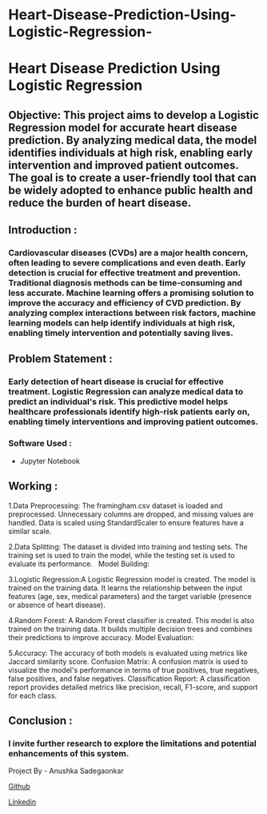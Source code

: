 # Heart-Disease-Prediction-Using-Logistic-Regression-
# Heart Disease Prediction Using Logistic Regression
## Objective: This project aims to develop a Logistic Regression model for accurate heart disease prediction. By analyzing medical data, the model identifies individuals at high risk, enabling early intervention and improved patient outcomes. The goal is to create a user-friendly tool that can be widely adopted to enhance public health and reduce the burden of heart disease.

## Introduction : 
### Cardiovascular diseases (CVDs) are a major health concern, often leading to severe complications and even death. Early detection is crucial for effective treatment and prevention. Traditional diagnosis methods can be time-consuming and less accurate. Machine learning offers a promising solution to improve the accuracy and efficiency of CVD prediction. By analyzing complex interactions between risk factors, machine learning models can help identify individuals at high risk, enabling timely intervention and potentially saving lives.

## Problem Statement : 
### Early detection of heart disease is crucial for effective treatment. Logistic Regression can analyze medical data to predict an individual's risk. This predictive model helps healthcare professionals identify high-risk patients early on, enabling timely interventions and improving patient outcomes.

### Software Used :
-  Jupyter Notebook

## Working : 
1.Data Preprocessing: The framingham.csv dataset is loaded and preprocessed.
Unnecessary columns are dropped, and missing values are handled.
Data is scaled using StandardScaler to ensure features have a similar scale.

2.Data Splitting: The dataset is divided into training and testing sets. The training set is used to train the model, while the testing set is used to evaluate its performance.   
Model Building:

3.Logistic Regression:A Logistic Regression model is created.
The model is trained on the training data.
It learns the relationship between the input features (age, sex, medical parameters) and the target variable (presence or absence of heart disease).

4.Random Forest:
A Random Forest classifier is created.
This model is also trained on the training data.
It builds multiple decision trees and combines their predictions to improve accuracy.
Model Evaluation:

5.Accuracy: The accuracy of both models is evaluated using metrics like Jaccard similarity score.
Confusion Matrix: A confusion matrix is used to visualize the model's performance in terms of true positives, true negatives, false positives, and false negatives.
Classification Report: A classification report provides detailed metrics like precision, recall, F1-score, and support for each class.

## Conclusion : 

### I invite further research to explore the limitations and potential enhancements of this system.

Project By - Anushka Sadegaonkar 

[Github](https://github.com/anushh13)

[Linkedin](https://www.linkedin.com/in/anushka-sadegaonkar/)






